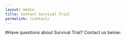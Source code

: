 ```yaml
---
layout: media
title: Contact Survival Trial
permalink: /contact/
---
```


#Have questions about Survival Trial?  Contact us below: